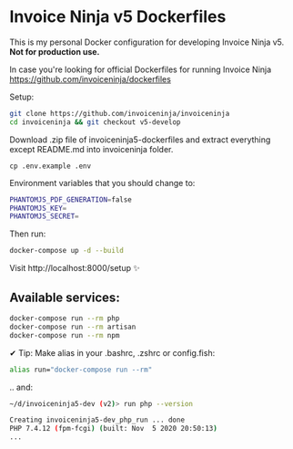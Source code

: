 # Invoice Ninja v5 Dockerfiles
This is my personal Docker configuration for developing Invoice Ninja v5. **Not for production use.**

In case you're looking for official Dockerfiles for running Invoice Ninja https://github.com/invoiceninja/dockerfiles

Setup:
```bash
git clone https://github.com/invoiceninja/invoiceninja
cd invoiceninja && git checkout v5-develop
```
Download .zip file of invoiceninja5-dockerfiles and extract everything except README.md into invoiceninja folder.

```
cp .env.example .env
```

Environment variables that you should change to:
```bash
PHANTOMJS_PDF_GENERATION=false
PHANTOMJS_KEY=
PHANTOMJS_SECRET=
```

Then run:
```bash
docker-compose up -d --build
```
Visit http://localhost:8000/setup ✨

## Available services:
```bash
docker-compose run --rm php
docker-compose run --rm artisan
docker-compose run --rm npm
```

✔ Tip:
Make alias in your .bashrc, .zshrc or config.fish:

```bash
alias run="docker-compose run --rm"
```

.. and:
```bash
~/d/invoiceninja5-dev (v2)> run php --version

Creating invoiceninja5-dev_php_run ... done
PHP 7.4.12 (fpm-fcgi) (built: Nov  5 2020 20:50:13)
...
```

